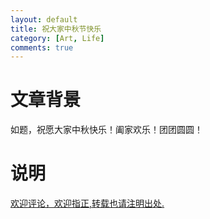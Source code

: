 ```yaml
---
layout: default
title: 祝大家中秋节快乐
category: [Art, Life]
comments: true
---
```



# 文章背景
如题，祝愿大家中秋快乐！阖家欢乐！团团圆圆！













# 说明


[欢迎评论，欢迎指正,转载也请注明出处.](https://wangkun19930608.github.io/art/life/2019/09/13/mid-autumn/)





